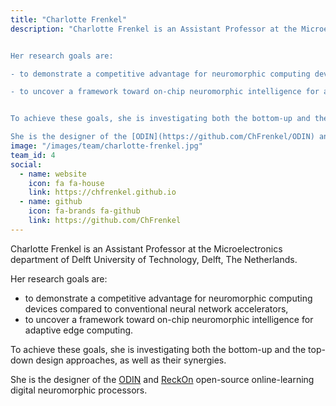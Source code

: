 ```yaml
---
title: "Charlotte Frenkel"
description: "Charlotte Frenkel is an Assistant Professor at the Microelectronics department of Delft University of Technology, Delft, The Netherlands. 


Her research goals are:

- to demonstrate a competitive advantage for neuromorphic computing devices compared to conventional neural network accelerators,

- to uncover a framework toward on-chip neuromorphic intelligence for adaptive edge computing.


To achieve these goals, she is investigating both the bottom-up and the top-down design approaches, as well as their synergies.

She is the designer of the [ODIN](https://github.com/ChFrenkel/ODIN) and [ReckOn](https://github.com/ChFrenkel/ReckOn) open-source online-learning digital neuromorphic processors."
image: "/images/team/charlotte-frenkel.jpg"
team_id: 4
social:
  - name: website
    icon: fa fa-house
    link: https://chfrenkel.github.io
  - name: github
    icon: fa-brands fa-github
    link: https://github.com/ChFrenkel
---
```


Charlotte Frenkel is an Assistant Professor at the Microelectronics department of Delft University of Technology, Delft, The Netherlands. 

Her research goals are:

- to demonstrate a competitive advantage for neuromorphic computing devices compared to conventional neural network accelerators,
- to uncover a framework toward on-chip neuromorphic intelligence for adaptive edge computing.

To achieve these goals, she is investigating both the bottom-up and the top-down design approaches, as well as their synergies.

She is the designer of the [ODIN](https://github.com/ChFrenkel/ODIN) and [ReckOn](https://github.com/ChFrenkel/ReckOn) open-source online-learning digital neuromorphic processors.
